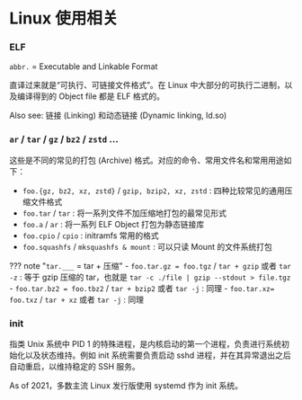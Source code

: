 # Linux 使用相关

### ELF

`abbr.` = Executable and Linkable Format

直译过来就是“可执行、可链接文件格式”。在 Linux 中大部分的可执行二进制，以及编译得到的 Object file 都是 ELF 格式的。

Also see: 链接 (Linking) 和动态链接 (Dynamic linking, ld.so)

### `ar` / `tar` / `gz` / `bz2` / `zstd` ...

这些是不同的常见的打包 (Archive) 格式。对应的命令、常用文件名和常用用途如下：

- `foo.{gz, bz2, xz, zstd}` / `gzip, bzip2, xz, zstd` : 四种比较常见的通用压缩文件格式
- `foo.tar` / `tar` : 将一系列文件不加压缩地打包的最常见形式
- `foo.a` / `ar` : 将一系列 ELF Object 打包为静态链接库
- `foo.cpio` / `cpio` : initramfs 常用的格式
- `foo.squashfs` / `mksquashfs & mount` : 可以只读 Mount 的文件系统打包

??? note "`tar.___` = tar + 压缩"
    - `foo.tar.gz = foo.tgz` / `tar + gzip` 或者 `tar -z` : 等于 gzip 压缩的 tar，也就是 `tar -c ./file | gzip --stdout > file.tgz`
    - `foo.tar.bz2 = foo.tbz2` / `tar + bzip2` 或者 `tar -j` : 同理
    - `foo.tar.xz= foo.txz` / `tar + xz` 或者 `tar -j` : 同理

### init

指类 Unix 系统中 PID 1 的特殊进程，是内核启动的第一个进程，负责进行系统初始化以及状态维持。例如 init 系统需要负责启动 sshd 进程，并在其异常退出之后自动重启，以维持稳定的 SSH 服务。

As of 2021，多数主流 Linux 发行版使用 systemd 作为 init 系统。
